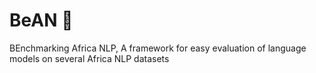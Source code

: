 # BeAN 🫘
BEnchmarking Africa NLP, A framework for easy evaluation of language models on several Africa NLP datasets
